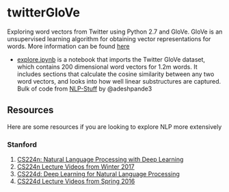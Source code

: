 # twitterGloVe
Exploring word vectors from Twitter using Python 2.7 and GloVe. GloVe is an unsupervised learning algorithm for obtaining vector representations for words. More information can be found [here](http://nlp.stanford.edu/projects/glove/)

* [explore.ipynb](explore.ipynb) is a notebook that imports the Twitter GloVe dataset, which contains 200 dimensional word vectors for 1.2m words. It includes sections that calculate the cosine similarity between any two word vectors, and looks into how well linear substructures are captured. Bulk of code from [NLP-Stuff](https://github.com/adeshpande3/NLP-Stuff) by @adeshpande3

## Resources
Here are some resources if you are looking to explore NLP more extensively

### Stanford
1. [CS224n: Natural Language Processing with Deep Learning](http://web.stanford.edu/class/cs224n/)
2. [CS224n Lecture Videos from Winter 2017](https://www.youtube.com/playlist?list=PL3FW7Lu3i5Jsnh1rnUwq_TcylNr7EkRe6)
3. [CS224d: Deep Learning for Natural Language Processing](http://cs224d.stanford.edu/)
3. [CS224d Lecture Videos from Spring 2016](https://www.youtube.com/playlist?list=PLmImxx8Char9Ig0ZHSyTqGsdhb9weEGam)
